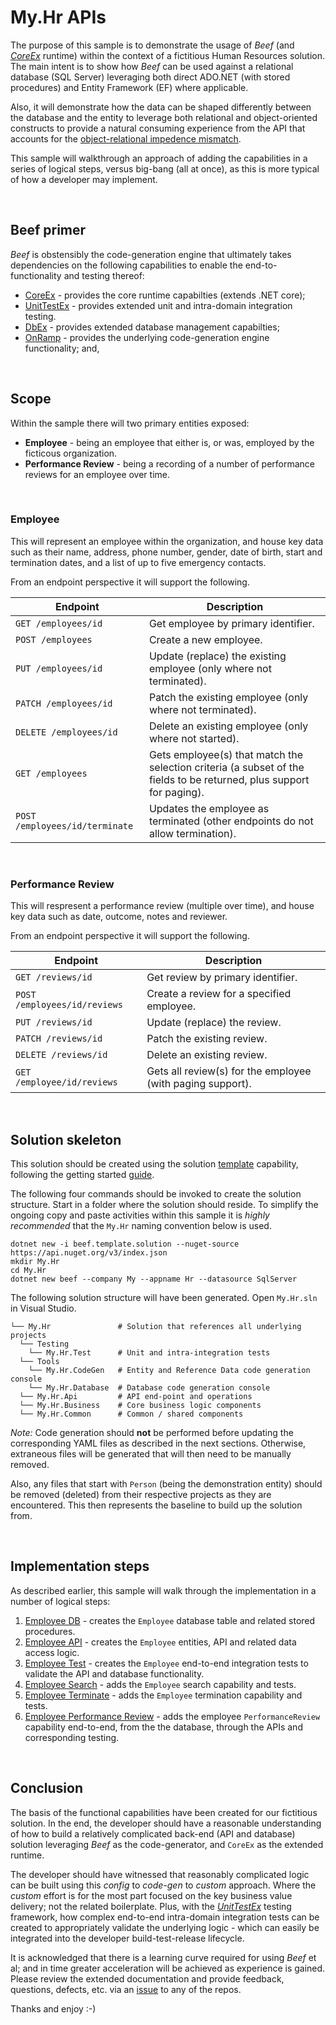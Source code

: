 ﻿# My.Hr APIs

The purpose of this sample is to demonstrate the usage of _Beef_ (and [_CoreEx_](https://github.com/Avanade/CoreEx) runtime) within the context of a fictitious Human Resources solution. The main intent is to show how _Beef_ can be used against a relational database (SQL Server) leveraging both direct ADO.NET (with stored procedures) and Entity Framework (EF) where applicable.

Also, it will demonstrate how the data can be shaped differently between the database and the entity to leverage both relational and object-oriented constructs to provide a natural consuming experience from the API that accounts for the [object-relational impedence mismatch](https://en.wikipedia.org/wiki/Object-relational_impedance_mismatch#:~:text=The%20object-relational%20impedance%20mismatch%20is%20a%20set%20of,to%20database%20tables%20defined%20by%20a%20relational%20schema.).

This sample will walkthrough an approach of adding the capabilities in a series of logical steps, versus big-bang (all at once), as this is more typical of how a developer may implement.

</br>

## Beef primer

_Beef_ is obstensibly the code-generation engine that ultimately takes dependencies on the following capabilities to enable the end-to-functionality and testing thereof:
- [CoreEx](https://github.com/Avanade/CoreEx) - provides the core runtime capabilties (extends .NET core);
- [UnitTestEx](https://github.com/Avanade/UnitTestEx) - provides extended unit and intra-domain integration testing.
- [DbEx](https://github.com/Avanade/DbEx) - provides extended database management capabilties;
- [OnRamp](https://github.com/Avanade/OnRamp) - provides the underlying code-generation engine functionality; and,

</br>

## Scope

Within the sample there will two primary entities exposed:
- **Employee** - being an employee that either is, or was, employed by the ficticous organization.
- **Performance Review** - being a recording of a number of performance reviews for an employee over time.

</br>

### Employee

This will represent an employee within the organization, and house key data such as their name, address, phone number, gender, date of birth, start and termination dates, and a list of up to five emergency contacts.

From an endpoint perspective it will support the following.

Endpoint | Description
-|-
`GET /employees/id` | Get employee by primary identifier.
`POST /employees` | Create a new employee.
`PUT /employees/id` | Update (replace) the existing employee (only where not terminated).
`PATCH /employees/id` | Patch the existing employee (only where not terminated).
`DELETE /employees/id` | Delete an existing employee (only where not started).
`GET /employees` | Gets employee(s) that match the selection criteria (a subset of the fields to be returned, plus support for paging).
`POST /employees/id/terminate` | Updates the employee as terminated (other endpoints do not allow termination).

</br>

### Performance Review

This will respresent a performance review (multiple over time), and house key data such as date, outcome, notes and reviewer.

From an endpoint perspective it will support the following.

Endpoint | Description
-|-
`GET /reviews/id` | Get review by primary identifier.
`POST /employees/id/reviews` | Create a review for a specified employee.
`PUT /reviews/id` | Update (replace) the review.
`PATCH /reviews/id` | Patch the existing review.
`DELETE /reviews/id` | Delete an existing review.
`GET /employee/id/reviews` | Gets all review(s) for the employee (with paging support).

</br>

## Solution skeleton

This solution should be created using the solution [template](../../templates/Beef.Template.Solution/README.md) capability, following the getting started [guide](../../docs/Sample-SqlServer-EF-GettingStarted.md).

The following four commands should be invoked to create the solution structure. Start in a folder where the solution should reside. To simplify the ongoing copy and paste activities within this sample it is _highly recommended_ that the `My.Hr` naming convention below is used.

```
dotnet new -i beef.template.solution --nuget-source https://api.nuget.org/v3/index.json
mkdir My.Hr
cd My.Hr
dotnet new beef --company My --appname Hr --datasource SqlServer
```

The following solution structure will have been generated. Open `My.Hr.sln` in Visual Studio.

```
└── My.Hr               # Solution that references all underlying projects
  └── Testing
    └── My.Hr.Test      # Unit and intra-integration tests
  └── Tools
    └── My.Hr.CodeGen   # Entity and Reference Data code generation console
    └── My.Hr.Database  # Database code generation console
  └── My.Hr.Api         # API end-point and operations
  └── My.Hr.Business    # Core business logic components
  └── My.Hr.Common      # Common / shared components
```

_Note:_ Code generation should **not** be performed before updating the corresponding YAML files as described in the next sections. Otherwise, extraneous files will be generated that will then need to be manually removed.

Also, any files that start with `Person` (being the demonstration entity) should be removed (deleted) from their respective projects as they are encountered. This then represents the baseline to build up the solution from.

</br>

## Implementation steps

As described earlier, this sample will walk through the implementation in a number of logical steps:
1. [Employee DB](./docs/Employee-DB.md) - creates the `Employee` database table and related stored procedures.
2. [Employee API](./docs/Employee-Api.md) - creates the `Employee` entities, API and related data access logic.
3. [Employee Test](./docs/Employee-Test.md) - creates the `Employee` end-to-end integration tests to validate the API and database functionality.
4. [Employee Search](./docs/Employee-Search.md) - adds the `Employee` search capability and tests.
5. [Employee Terminate](./docs/Employee-Terminate.md) - adds the `Employee` termination capability and tests.
6. [Employee Performance Review](./docs/Performance-Review.md) - adds the employee `PerformanceReview` capability end-to-end, from the the database, through the APIs and corresponding testing.

<br/>

## Conclusion

The basis of the functional capabilities have been created for our fictitious solution. In the end, the developer should have a reasonable understanding of how to build a relatively complicated back-end (API and database) solution leveraging _Beef_ as the code-generator, and `CoreEx` as the extended runtime.

The developer should have witnessed that reasonably complicated logic can be built using this _config_ to _code-gen_ to _custom_ approach. Where the _custom_ effort is for the most part focused on the key business value delivery; not the related boilerplate. Plus, with the [_UnitTestEx_](https://github.com/Avanade/UnitTestEx) testing framework, how complex end-to-end intra-domain integration tests can be created to appropriately validate the underlying logic - which can easily be integrated into the developer build-test-release lifecycle.

It is acknowledged that there is a learning curve required for using _Beef_ et al; and in time greater acceleration will be achieved as experience is gained. Please review the extended documentation and provide feedback, questions, defects, etc. via an [issue](https://github.com/Avanade/Beef/issues) to any of the repos.

Thanks and enjoy :-)